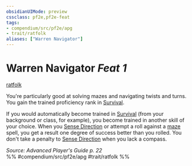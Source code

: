```yaml
---
obsidianUIMode: preview
cssclass: pf2e,pf2e-feat
tags:
- compendium/src/pf2e/apg
- trait/ratfolk
aliases: ["Warren Navigator"]
---
```

# Warren Navigator  *Feat 1*  
[ratfolk](/rules/traits/ratfolk-b1.md)  


You're particularly good at solving mazes and navigating twists and turns. You gain the trained proficiency rank in [Survival](/compendium/skills.md#Survival).

If you would automatically become trained in [Survival](/compendium/skills.md#Survival) (from your background or class, for example), you become trained in another skill of your choice. When you [Sense Direction](/rules/actions/sense-direction.md) or attempt a roll against a [maze](/compendium/spells/maze.md) spell, you get a result one degree of success better than you rolled. You don't take a penalty to [Sense Direction](/rules/actions/sense-direction.md) when you lack a compass.

*Source: Advanced Player's Guide p. 22*  
%% #compendium/src/pf2e/apg #trait/ratfolk %%